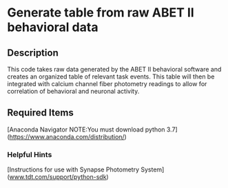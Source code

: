 # Generate table from raw ABET II behavioral data
## Description
This code takes raw data generated by the ABET II behavioral software and creates an organized table of relevant task events. 
This table will then be integrated with calcium channel fiber photometry readings to allow for correlation of behavioral and neuronal activity.
## Required Items
[Anaconda Navigator NOTE:You must download python 3.7] (https://www.anaconda.com/distribution/)
### Helpful Hints
[Instructions for use with Synapse Photometry System] (www.tdt.com/support/python-sdk)

